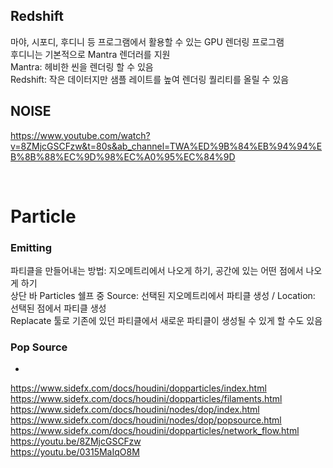 ## Redshift
마야, 시포디, 후디니 등 프로그램에서 활용할 수 있는 GPU 렌더링 프로그램   
후디니는 기본적으로 Mantra 렌더러를 지원   
Mantra: 헤비한 씬을 렌더링 할 수 있음   
Redshift: 작은 데이터지만 샘플 레이트를 높여 렌더링 퀄리티를 올릴 수 있음   

## NOISE
https://www.youtube.com/watch?v=8ZMjcGSCFzw&t=80s&ab_channel=TWA%ED%9B%84%EB%94%94%EB%8B%88%EC%9D%98%EC%A0%95%EC%84%9D 

<br/>

# Particle
### Emitting
파티클을 만들어내는 방법: 지오메트리에서 나오게 하기, 공간에 있는 어떤 점에서 나오게 하기    
상단 바 Particles 쉘프 중 Source: 선택된 지오메트리에서 파티클 생성 / Location: 선택된 점에서 파티클 생성    
Replacate 툴로 기존에 있던 파티클에서 새로운 파티클이 생성될 수 있게 할 수도 있음    

### Pop Source
- 


https://www.sidefx.com/docs/houdini/dopparticles/index.html   
https://www.sidefx.com/docs/houdini/dopparticles/filaments.html    
https://www.sidefx.com/docs/houdini/nodes/dop/index.html   
https://www.sidefx.com/docs/houdini/nodes/dop/popsource.html   
https://www.sidefx.com/docs/houdini/dopparticles/network_flow.html   
https://youtu.be/8ZMjcGSCFzw   
https://youtu.be/0315MaIqO8M    
